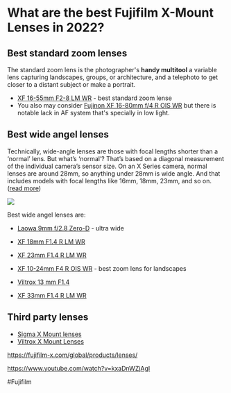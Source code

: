 # What are the best Fujifilm X-Mount Lenses in 2022?

## Best standard zoom lenses

The standard zoom lens is the photographer's **handy multitool** a variable lens capturing landscapes, groups, or architecture, and a telephoto to get closer to a distant subject or make a portrait.

* [XF 16-55mm F2-8 LM WR](https://fujifilm-x.com/global/products/lenses/xf16-55mmf28-r-lm-wr/) - best standard zoom lense
* You also may consider [Fujinon XF 16-80mm f/4 R OIS WR](https://fujifilm-x.com/global/products/lenses/xf16-80mmf4-r-ois-wr/) but there is notable lack in AF system that's specially in low light.

## Best wide angel lenses

Technically, wide-angle lenses are those with focal lengths shorter than a ‘normal’ lens. But what’s ‘normal’? That’s based on a diagonal measurement of the individual camera’s sensor size. On an X Series camera, normal lenses are around 28mm, so anything under 28mm is wide angle. And that includes models with focal lengths like 16mm, 18mm, 23mm, and so on. ([read more](https://fujifilm-x.com/en-us/exposure-center/which-wide-angle-lens-for-landscapes/))

![](Photo/focal-length.jpg)

Best wide angel lenses are:

- [Laowa 9mm f/2.8 Zero-D](https://www.venuslens.net/product/9mm/) - ultra wide 
- [XF 18mm F1.4 R LM WR](https://fujifilm-x.com/global/products/lenses/xf18mmf14-r-lm-wr/)
- [XF 23mm F1.4 R LM WR](https://fujifilm-x.com/global/products/lenses/xf23mmf14-r-lm-wr/)
- [XF 10-24mm F4 R OIS WR](https://fujifilm-x.com/global/products/lenses/xf10-24mmf4-r-ois-wr/) - best zoom lens for landscapes

- [Viltrox 13 mm F1.4](https://viltroxstore.com/products/13mm-f14-af-lens-for-fujifilm-x-mount-camera-models) 
* [XF 33mm F1.4 R LM WR](https://fujifilm-x.com/global/products/lenses/xf33mmf14-r-lm-wr/)

## Third party lenses

* [Sigma X Mount lenses](https://www.sigma-global.com/en/magazine/m_series/others-lenses/fujifilm-x-mount/sigma_xmount_lenses/)
* [Viltrox X Mount Lenses](https://viltroxstore.com/collections/all/x-mount)

https://fujifilm-x.com/global/products/lenses/


https://www.youtube.com/watch?v=kxaDnWZjAgI


#Fujifilm  